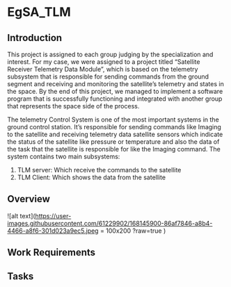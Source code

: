# EgSA_TLM

## Introduction
This project is assigned to each group judging by the specialization and interest. For my case, we were assigned to a project titled “Satellite Receiver Telemetry Data Module”, which is based on the telemetry subsystem that is responsible for sending commands from the ground segment and receiving and monitoring the satellite’s telemetry and states in the space. By the end of this project, we managed to implement a software program that is successfully functioning and integrated with another group that represents the space side of the process. 

The telemetry Control System is one of the most important systems in the ground control station. It’s responsible for sending commands like Imaging to the satellite and receiving telemetry data satellite sensors which indicate the status of the satellite like pressure or temperature and also the data of the task that the satellite is responsible for like the Imaging command.
The system contains two main subsystems:
1.	TLM server: Which receive the commands to the satellite
2.	TLM Client: Which shows the data from the satellite



## Overview 
![alt text](https://user-images.githubusercontent.com/61229902/168145900-86af7846-a8b4-4466-a8f6-301d023a9ec5.jpeg = 100x200 ?raw=true )

## Work Requirements 

## Tasks
